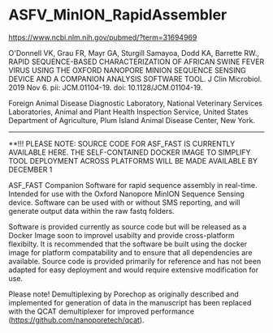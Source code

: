 # ASFV_MinION_RapidAssembler

https://www.ncbi.nlm.nih.gov/pubmed/?term=31694969

O'Donnell VK, Grau FR, Mayr GA, Sturgill Samayoa, Dodd KA, Barrette RW.,
RAPID SEQUENCE-BASED CHARACTERIZATION OF AFRICAN SWINE FEVER VIRUS USING THE OXFORD NANOPORE MINION SEQUENCE SENSING DEVICE AND A COMPANION ANALYSIS SOFTWARE TOOL.
J Clin Microbiol. 2019 Nov 6. pii: JCM.01104-19. doi: 10.1128/JCM.01104-19.

Foreign Animal Disease Diagnostic Laboratory, National Veterinary Services Laboratories, Animal and Plant Health Inspection Service, United States Department of Agriculture, Plum Island Animal Disease Center, New York.

---------------------------------------------------------------------------------------------------------------------------

**!!! PLEASE NOTE: SOURCE CODE FOR ASF_FAST IS CURRENTLY AVAILABLE HERE.  THE SELF-CONTAINED DOCKER IMAGE TO SIMPLIFY TOOL DEPLOYMENT ACROSS PLATFORMS WILL BE MADE AVAILABLE BY DECEMBER 1

ASF_FAST Companion Software for rapid sequence assembly in real-time.  Intended for use with the Oxford Nanopore MinION Sequence Sensing device.  Software can be used with or without SMS reporting, and will generate output data within the raw fastq folders.  

Software is provided currently as source code but will be released as a Docker Image soon to improvel usabilty and provide cross-platform flexibilty.  It is recommended that the software be built using the docker image for platform compatability and to ensure that all dependencies are available.   Source code is provided primarily for reference and has not been adapted for easy deployment and would require extensive modification for use.

Please note!  Demultiplexing by Porechop as originally described and implemented for generation of data in the manuscript has been replaced with the QCAT demultiplexer for improved performance (https://github.com/nanoporetech/qcat).



  
  
